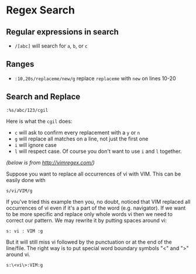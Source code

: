 # Regex Search

## Regular expressions in search

* `/[abc]` will search for `a`, `b`, or `c`

## Ranges

* `:10,20s/replaceme/new/g` replace `replaceme` with `new` on lines 10-20

## Search and Replace

```
:%s/abc/123/cgil
```

Here is what the `cgil` does:

* `c` will ask to confirm every replacement with a `y` or `n`
* `g` will replace all matches on a line, not just the first one
* `i` will ignore case
* `l` will respect case. Of course you don't want to use `i` and `l` together.

_(below is from http://vimregex.com/)_

Suppose you want to replace all occurrences of vi with VIM. This can be easily done with
```
s/vi/VIM/g
```
If you've tried this example then you, no doubt, noticed that VIM replaced all occurrences of vi even if it's a part of the word (e.g. navigator). If we want to be more specific and replace only whole words vi then we need to correct our pattern. We may rewrite it by putting spaces around vi:
```
s: vi : VIM :g
```
But it will still miss vi followed by the punctuation or at the end of the line/file. The right way is to put special word boundary symbols "\<" and "\>" around vi.
```
s:\<vi\>:VIM:g
```
